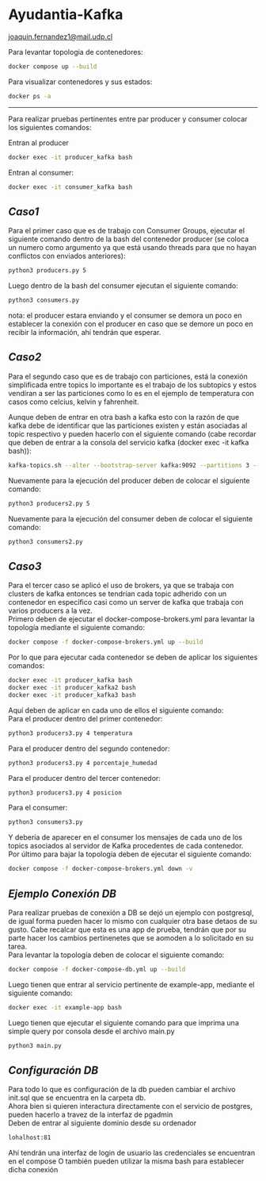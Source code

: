 # Ayudantia-Kafka
joaquin.fernandez1@mail.udp.cl

Para levantar topologia de contenedores:
```sh
docker compose up --build
```
Para visualizar contenedores y sus estados:
```sh
docker ps -a
```
---
Para realizar pruebas pertinentes entre par producer y consumer colocar los siguientes comandos:

Entran al producer
```sh
docker exec -it producer_kafka bash
```
Entran al consumer:
```sh
docker exec -it consumer_kafka bash
```
## *Caso1*
Para el primer caso que es de trabajo con Consumer Groups, ejecutar el siguiente comando dentro de la bash del contenedor producer (se coloca un numero como argumento ya que está usando threads para que no hayan conflictos con enviados anteriores):
```sh
python3 producers.py 5
```
Luego dentro de la bash del consumer ejecutan el siguiente comando:
```sh
python3 consumers.py
```
nota: el producer estara enviando y el consumer se demora un poco en establecer la conexión con el producer en caso que se demore un poco en recibir la información, ahí tendrán que esperar.

## *Caso2*
Para el segundo caso que es de trabajo con particiones, está la conexión simplificada entre topics lo importante es el trabajo de los subtopics y estos vendíran a ser las particiones como lo es en el ejemplo de temperatura con casos como celcius, kelvin y fahrenheit.

Aunque deben de entrar en otra bash a kafka esto con la razón de que kafka debe de identificar que las particiones existen y están asociadas al topic respectivo y pueden hacerlo con el siguiente comando (cabe recordar que deben de entrar a la consola del servicio kafka (docker exec -it kafka bash)):
```sh
kafka-topics.sh --alter --bootstrap-server kafka:9092 --partitions 3 --topic temperatura
```

Nuevamente para la ejecución del producer deben de colocar el siguiente comando:
```sh
python3 producers2.py 5
```

Nuevamente para la ejecución del consumer deben de colocar el siguiente comando:
```sh
python3 consumers2.py
```

## *Caso3*
Para el tercer caso se aplicó el uso de brokers, ya que se trabaja con clusters de kafka entonces se tendrían cada topic adherido con un contenedor en específico casi como un server de kafka que trabaja con varios producers a la vez. \
Primero deben de ejecutar el docker-compose-brokers.yml para levantar la topología mediante el siguiente comando:
```sh
docker compose -f docker-compose-brokers.yml up --build
```
Por lo que para ejecutar cada contenedor se deben de aplicar los siguientes comandos:
```sh
docker exec -it producer_kafka bash
docker exec -it producer_kafka2 bash
docker exec -it producer_kafka3 bash
```
Aquí deben de aplicar en cada uno de ellos el siguiente comando:\
Para el producer dentro del primer contenedor:
```sh
python3 producers3.py 4 temperatura
```
Para el producer dentro del segundo contenedor:
```sh
python3 producers3.py 4 porcentaje_humedad
```
Para el producer dentro del tercer contenedor:
```sh
python3 producers3.py 4 posicion
```
Para el consumer:
```sh
python3 consumers3.py
```
Y debería de aparecer en el consumer los mensajes de cada uno de los topics asociados al servidor de Kafka procedentes de cada contenedor.\
Por último para bajar la topología deben de ejecutar el siguiente comando:
```sh
docker compose -f docker-compose-brokers.yml down -v
```

## *Ejemplo Conexión DB*
Para realizar pruebas de conexión a DB se dejó un ejemplo con postgresql, de igual forma pueden hacer lo mismo con cualquier otra base detaos de su gusto. Cabe recalcar que esta es una app de prueba, tendrán que por su parte hacer los cambios pertinenetes que se aomoden a lo solicitado en su tarea.\
Para levantar la topología deben de colocar el siguiente comando:
```sh
docker compose -f docker-compose-db.yml up --build
```
Luego tienen que entrar al servicio pertinente de example-app, mediante el siguiente comando:
```sh
docker exec -it example-app bash
```
Luego tienen que ejecutar el siguiente comando para que imprima una simple query por consola desde el archivo main.py
```sh
python3 main.py
```
## *Configuración DB*
Para todo lo que es configuración de la db pueden cambiar el archivo init.sql que se encuentra en la carpeta db.\
Ahora bien si quieren interactura directamente con el servicio de postgres, pueden hacerlo a travez de la interfaz de pgadmin \
Deben de entrar al siguiente dominio desde su ordenador
```sh
lohalhost:81
```
Ahí tendrán una interfaz de login de usuario las credenciales se encuentran en el compose
O también pueden utilizar la misma bash para establecer dicha conexión
